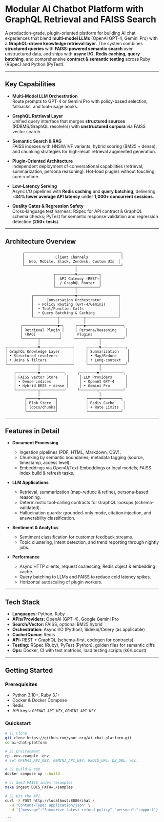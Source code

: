# Modular AI Chatbot Platform with GraphQL Retrieval and FAISS Search

A production-grade, plugin-oriented platform for building AI chat experiences that blend **multi-model LLMs** (OpenAI GPT-4, Gemini Pro) with a **GraphQL-driven knowledge retrieval layer**. The system combines **structured queries** with **FAISS-powered semantic search** over unstructured data, and ships with **async I/O**, **Redis caching**, **query batching**, and comprehensive **contract & semantic testing** across Ruby (RSpec) and Python (PyTest).

---

## Key Capabilities

- **Multi-Model LLM Orchestration**  
  Route prompts to GPT-4 or Gemini Pro with policy-based selection, fallbacks, and tool-usage hooks.

- **GraphQL Retrieval Layer**  
  Unified query interface that merges **structured sources** (RDBMS/GraphQL resolvers) with **unstructured corpora** via FAISS vector search.

- **Semantic Search & RAG**  
  FAISS indexes with HNSW/IVF variants, hybrid scoring (BM25 + dense), and chunking strategies for high-recall retrieval augmented generation.

- **Plugin-Oriented Architecture**  
  Independent deployment of conversational capabilities (retrieval, summarization, persona reasoning). Hot-load plugins without touching core runtime.

- **Low-Latency Serving**  
  Async I/O pipelines with **Redis caching** and **query batching**, delivering ~**34% lower average API latency** under **1,000+ concurrent sessions**.

- **Quality Gates & Regression Safety**  
  Cross-language test harness: RSpec for API contract & GraphQL schema checks; PyTest for semantic response validation and regression detection (**250+ tests**).

---

## Architecture Overview
            ┌────────────────────────────────────────────┐
            │              Client Channels               │
            │  Web, Mobile, Slack, Zendesk, Custom UIs  │
            └───────────────────────┬────────────────────┘
                                    │
                          ┌─────────▼──────────┐
                          │  API Gateway (REST)│
                          │  / GraphQL Router  │
                          └─────────┬──────────┘
                                    │
                ┌───────────────────▼───────────────────┐
                │      Conversation Orchestrator        │
                │  • Policy Routing (GPT-4/Gemini)      │
                │  • Tool/Function Calls                │
                │  • Query Batching & Caching           │
                └───────────┬───────────┬───────────────┘
                            │           │
           ┌────────────────▼─┐     ┌───▼─────────────────┐
           │ Retrieval Plugin │     │ Persona/Reasoning    │
           │ (RAG)           │     │ Plugins               │
           └───────┬─────────┘     └───────────┬──────────┘
                   │                           │
    ┌──────────────▼───────────────┐     ┌─────▼───────────┐
    │ GraphQL Knowledge Layer      │     │ Summarization    │
    │ • Structured resolvers       │     │ • Map/Reduce     │
    │ • Joins & filters            │     │ • Long-context   │
    └──────────────┬───────────────┘     └─────┬───────────┘
                   │                           │
        ┌──────────▼───────────┐     ┌────────▼───────────┐
        │ FAISS Vector Store    │     │ LLM Providers      │
        │ • Dense indices       │     │ • OpenAI GPT-4     │
        │ • Hybrid BM25 + dense │     │ • Gemini Pro       │
        └──────────┬───────────┘     └────────┬───────────┘
                   │                           │
             ┌─────▼───────┐             ┌─────▼─────────┐
             │ Blob Store  │             │ Redis Cache    │
             │ (docs/chunks│             │ + Rate Limits  │
             └─────────────┘             └───────────────┘


---

## Features in Detail

- **Document Processing**
  - Ingestion pipelines (PDF, HTML, Markdown, CSV).
  - Chunking by semantic boundaries; metadata tagging (source, timestamp, access level).
  - Embeddings via OpenAI/Text-Embeddings or local models; FAISS index build & refresh tasks.

- **LLM Applications**
  - Retrieval, summarization (map-reduce & refine), persona-based reasoning.
  - Deterministic tool-calling contracts for GraphQL lookups (schema-validated).
  - Hallucination guards: grounded-only mode, citation injection, and answerability classification.

- **Sentiment & Analytics**
  - Sentiment classification for customer feedback streams.
  - Topic clustering, intent detection, and trend reporting through nightly jobs.

- **Performance**
  - Async HTTP clients; request coalescing; Redis object & embedding cache.
  - Query batching to LLMs and FAISS to reduce cold latency spikes.
  - Horizontal autoscaling of plugin workers.

---

## Tech Stack

- **Languages:** Python, Ruby  
- **APIs/Providers:** OpenAI (GPT-4), Google Gemini Pro  
- **Search/Vector:** FAISS, optional BM25 hybrid  
- **Orchestration:** Async I/O (Python), Sidekiq/Celery (as applicable)  
- **Cache/Queue:** Redis  
- **API:** REST + GraphQL (schema-first, codegen for contracts)  
- **Testing:** RSpec (Ruby), PyTest (Python), golden files for semantic diffs  
- **Ops:** Docker, CI with test matrices, load testing scripts (k6/Locust)

---

## Getting Started

### Prerequisites
- Python 3.10+, Ruby 3.1+
- Docker & Docker Compose
- Redis
- API keys: `OPENAI_API_KEY`, `GEMINI_API_KEY`
 
### Quickstart

```bash
# 1) Clone
git clone https://github.com/your-org/ai-chat-platform.git
cd ai-chat-platform

# 2) Environment
cp .env.example .env
# set OPENAI_API_KEY, GEMINI_API_KEY, REDIS_URL, DB_URL, etc.

# 3) Build & run
docker compose up --build

# 4) Seed FAISS index (example)
make ingest DOCS_PATH=./samples

# 5) Hit the API
curl -X POST http://localhost:8080/chat \
  -H "Content-Type: application/json" \
  -d '{"message":"Summarize latest refund policy","persona":"support"}'

'''  

